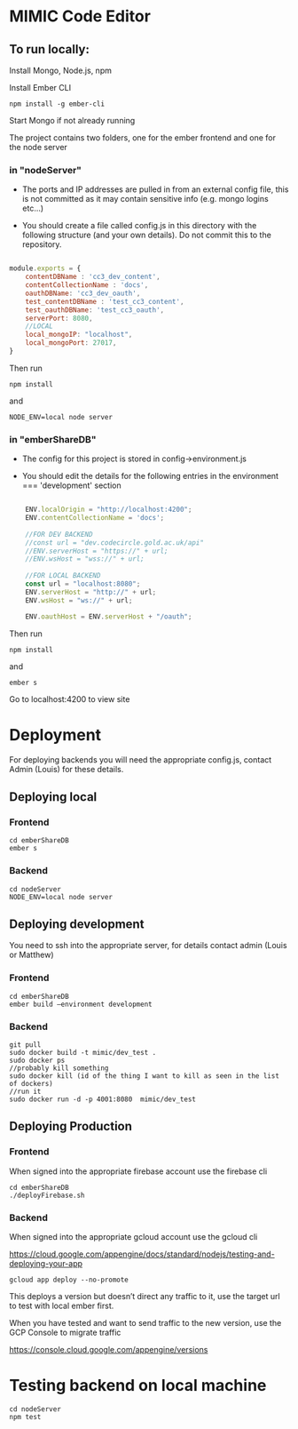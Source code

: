 # MIMIC Code Editor

## To run locally:

Install Mongo, Node.js, npm

Install Ember CLI
```
npm install -g ember-cli
```
Start Mongo if not already running

The project contains two folders, one for the ember frontend and one for the node server

### in "nodeServer"

* The ports and IP addresses are pulled in from an external config file, this is not committed as it may contain sensitive info (e.g. mongo logins etc...)

* You should create a file called config.js in this directory with the following structure (and your own details). Do not commit this to the repository.

```javascript

module.exports = {
    contentDBName : 'cc3_dev_content',
    contentCollectionName : 'docs',
    oauthDBName: 'cc3_dev_oauth',
    test_contentDBName : 'test_cc3_content',
    test_oauthDBName: 'test_cc3_oauth',
    serverPort: 8080,
    //LOCAL
    local_mongoIP: "localhost",
    local_mongoPort: 27017,
}

```

Then run
```
npm install
```
and
```
NODE_ENV=local node server
```

### in "emberShareDB"

* The config for this project is stored in config->environment.js

* You should edit the details for the following entries in the environment === 'development' section

```javascript

    ENV.localOrigin = "http://localhost:4200";
    ENV.contentCollectionName = 'docs';
    
    //FOR DEV BACKEND
    //const url = "dev.codecircle.gold.ac.uk/api"
    //ENV.serverHost = "https://" + url;
    //ENV.wsHost = "wss://" + url;
    
    //FOR LOCAL BACKEND
    const url = "localhost:8080";
    ENV.serverHost = "http://" + url;
    ENV.wsHost = "ws://" + url;

    ENV.oauthHost = ENV.serverHost + "/oauth";
```

Then run
```
npm install
```

and
```
ember s
```

Go to localhost:4200 to view site


# Deployment

For deploying backends you will need the appropriate config.js, contact Admin (Louis) for these details. 

## Deploying local
### Frontend
```
cd emberShareDB
ember s
```

### Backend
```
cd nodeServer
NODE_ENV=local node server
```

## Deploying development

You need to ssh into the appropriate server, for details contact admin (Louis or Matthew)

### Frontend
```
cd emberShareDB
ember build —environment development 
```

### Backend 
```
git pull 
sudo docker build -t mimic/dev_test .
sudo docker ps
//probably kill something
sudo docker kill (id of the thing I want to kill as seen in the list of dockers)
//run it 
sudo docker run -d -p 4001:8080  mimic/dev_test
```

## Deploying Production 
### Frontend 

When signed into the appropriate firebase account use the firebase cli
```
cd emberShareDB
./deployFirebase.sh
```

### Backend

When signed into the appropriate gcloud account use the gcloud cli

https://cloud.google.com/appengine/docs/standard/nodejs/testing-and-deploying-your-app
```
gcloud app deploy --no-promote
```

This deploys a version but doesn’t direct any traffic to it, use the target url to test with local ember first.

When you have tested and want to send traffic to the new version, use the GCP Console to migrate traffic 

https://console.cloud.google.com/appengine/versions

# Testing backend on local machine 
```
cd nodeServer
npm test
```
